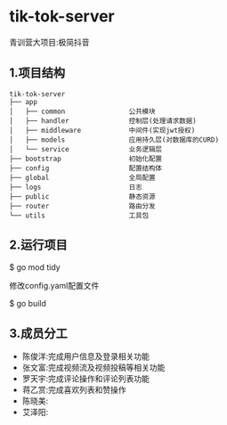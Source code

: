 # tik-tok-server
青训营大项目:极简抖音

## 1.项目结构
    tik-tok-server
    ├── app
    │   ├── common                公共模块
    │   ├── handler               控制层(处理请求数据)
    │   ├── middleware            中间件(实现jwt授权)
    │   ├── models                应用持久层(对数据库的CURD)
    │   └── service               业务逻辑层
    ├── bootstrap                 初始化配置
    ├── config                    配置结构体
    ├── global                    全局配置
    ├── logs                      日志
    ├── public                    静态资源
    ├── router                    路由分发
    └── utils                     工具包
## 2.运行项目

$ go mod tidy

修改config.yaml配置文件

$ go build

## 3.成员分工

* 陈俊洋:完成用户信息及登录相关功能
* 张文富:完成视频流及视频投稿等相关功能
* 罗天宇:完成评论操作和评论列表功能
* 蒋乙赏:完成喜欢列表和赞操作
* 陈晓美:
* 艾泽阳: